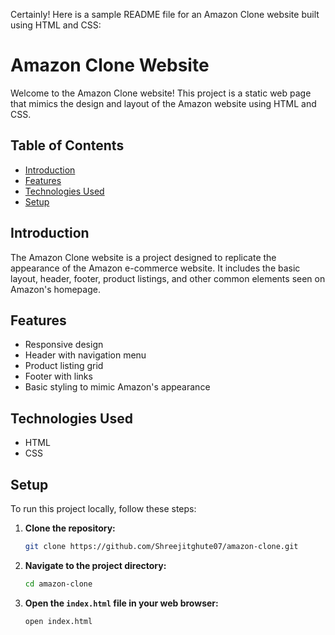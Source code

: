 Certainly! Here is a sample README file for an Amazon Clone website built using HTML and CSS:

# Amazon Clone Website

Welcome to the Amazon Clone website! This project is a static web page that mimics the design and layout of the Amazon website using HTML and CSS.

## Table of Contents

- [Introduction](#introduction)
- [Features](#features)
- [Technologies Used](#technologies-used)
- [Setup](#setup)


## Introduction

The Amazon Clone website is a project designed to replicate the appearance of the Amazon e-commerce website. It includes the basic layout, header, footer, product listings, and other common elements seen on Amazon's homepage.

## Features

- Responsive design
- Header with navigation menu
- Product listing grid
- Footer with links
- Basic styling to mimic Amazon's appearance

## Technologies Used
- HTML
- CSS

## Setup

To run this project locally, follow these steps:

1. **Clone the repository:**
   ```sh
   git clone https://github.com/Shreejitghute07/amazon-clone.git
   ```
2. **Navigate to the project directory:**
   ```sh
   cd amazon-clone
   ```
3. **Open the `index.html` file in your web browser:**
   ```sh
   open index.html
   ```
